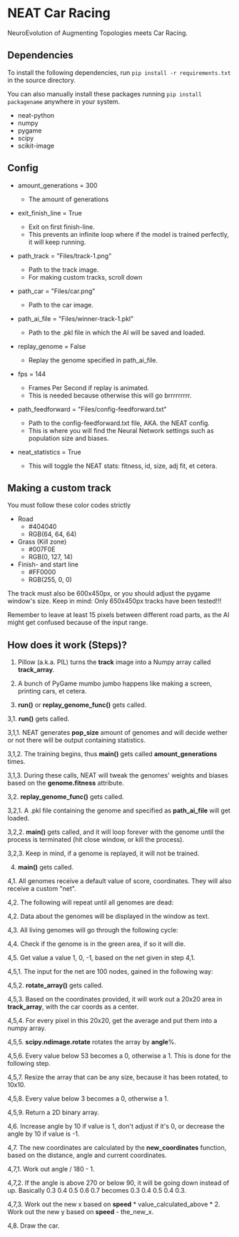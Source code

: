 # NEAT Car Racing
NeuroEvolution of Augmenting Topologies meets Car Racing.

## Dependencies

To install the following dependencies, run `pip install -r requirements.txt` in the source directory.

You can also manually install these packages running `pip install packagename` anywhere in your system. 

- neat-python
- numpy
- pygame
- scipy
- scikit-image

## Config

- amount_generations = 300
  - The amount of generations

- exit_finish_line = True
  - Exit on first finish-line. 
  - This prevents an infinite loop where if the model is trained perfectly, it will keep running.

- path_track = "Files/track-1.png"
  - Path to the track image. 
  - For making custom tracks, scroll down
 
- path_car = "Files/car.png"
  - Path to the car image.

- path_ai_file = "Files/winner-track-1.pkl"
  - Path to the .pkl file in which the AI will be saved and loaded.

- replay_genome = False
  - Replay the genome specified in path_ai_file.

- fps = 144
  - Frames Per Second if replay is animated.
  - This is needed because otherwise this will go brrrrrrrrr.

- path_feedforward = "Files/config-feedforward.txt"
  - Path to the config-feedforward.txt file, AKA. the NEAT config.
  - This is where you will find the Neural Network settings such as population size and biases.

- neat_statistics = True
  - This will toggle the NEAT stats: fitness, id, size, adj fit, et cetera.

## Making a custom track
You must follow these color codes strictly

- Road
  - #404040 
  - RGB(64, 64, 64)
- Grass (Kill zone)
  - #007F0E 
  - RGB(0, 127, 14)
- Finish- and start line
  - #FF0000 
  - RGB(255, 0, 0)

The track must also be 600x450px, or you should adjust the pygame window's size. Keep in mind: Only 650x450px tracks have been tested!!!

Remember to leave at least 15 pixels between different road parts, as the AI might get confused because of the input range.

## How does it work (Steps)?
1. Pillow (a.k.a. PIL) turns the **track** image into a Numpy array called **track_array**. 


2. A bunch of PyGame mumbo jumbo happens like making a screen, printing cars, et cetera.


3. **run()** or **replay_genome_func()** gets called.

3,1. **run()** gets called.

3,1,1. NEAT generates **pop_size** amount of genomes and will decide wether or not there will be output containing statistics.

3,1,2. The training begins, thus **main()** gets called **amount_generations** times.


3,1,3. During these calls, NEAT will tweak the genomes' weights and biases based on the **genome.fitness** attribute. 

3,2. **replay_genome_func()** gets called.

3,2,1. A .pkl file containing the genome and specified as **path_ai_file** will get loaded.

3,2,2. **main()** gets called, and it will loop forever with the genome until the process is terminated (hit close window, or kill the process).

3,2,3. Keep in mind, if a genome is replayed, it will not be trained. 

4. **main()** gets called.

4,1. All genomes receive a default value of score, coordinates. They will also receive a custom "net".

4,2. The following will repeat until all genomes are dead:

4,2. Data about the genomes will be displayed in the window as text.

4,3. All living genomes will go through the following cycle:

4,4. Check if the genome is in the green area, if so it will die.

4,5. Get value a value 1, 0, -1, based on the net given in step 4,1. 

4,5,1. The input for the net are 100 nodes, gained in the following way:

4,5,2. **rotate_array()** gets called.

4,5,3. Based on the coordinates provided, it will work out a 20x20 area in **track_array**, with the car coords as a center.

4,5,4. For every pixel in this 20x20, get the average and put them into a numpy array.

4,5,5. **scipy.ndimage.rotate** rotates the array by **angle**%.

4,5,6. Every value below 53 becomes a 0, otherwise a 1. This is done for the following step.

4,5,7. Resize the array that can be any size, because it has been rotated, to 10x10.

4,5,8. Every value below 3 becomes a 0, otherwise a 1.

4,5,9. Return a 2D binary array. 

4,6. Increase angle by 10 if value is 1, don't adjust if it's 0, or decrease the angle by 10 if value is -1.

4,7. The new coordinates are calculated by the **new_coordinates** function, based on the distance, angle and current coordinates.

4,7,1. Work out angle / 180 - 1.

4,7,2. If the angle is above 270 or below 90, it will be going down instead of up. Basically 0.3 0.4 0.5 0.6 0.7 becomes 0.3 0.4 0.5 0.4 0.3.

4,7,3. Work out the new x based on **speed** * value_calculated_above * 2. Work out the new y based on **speed** - the_new_x. 

4,8. Draw the car.
